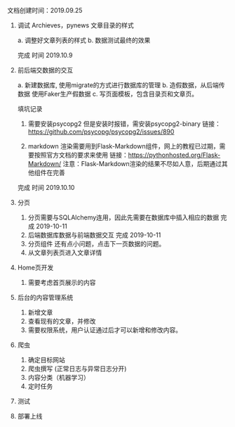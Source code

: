 文档创建时间：2019.09.25

1. 调试 Archieves，pynews 文章目录的样式

    a. 调整好文章列表的样式
    b. 数据测试最终的效果
    
    完成 时间 2019.10.9
    
2. 前后端交数据的交互
    
    a. 新建数据库, 使用migrate的方式进行数据库的管理
    b. 造假数据，从后端传数据 使用Faker生产假数据
    c. 写页面模板，包含目录页和文章页。
    
    填坑记录 
    1. 需要安装psycopg2 但是安装时报错，需安装psycopg2-binary
    链接：https://github.com/psycopg/psycopg2/issues/890
    
    2. markdown 渲染需要用到Flask-Markdown组件，网上的教程已过期，需要按照官方文档的要求来使用
    链接：https://pythonhosted.org/Flask-Markdown/
    注意：Flask-Markdown渲染的结果不尽如人意，后期通过其他组件在完善
    
    完成 时间 2019.10.10
    
3. 分页
    1. 分页需要与SQLAlchemy连用，因此先需要在数据库中插入相应的数据 完成 2019-10-11
    2. 后端数据库数据与前端数据交互 完成 2019-10-11
    3. 分页组件 还有点小问题，点击下一页数据的问题。
    4. 从文章列表页进入文章详情


4. Home页开发
    1. 需要考虑首页展示的内容

5. 后台的内容管理系统
    1. 新增文章
    2. 查看现有的文章，并修改
    3. 需要权限系统，用户认证通过后才可以新增和修改内容。

6. 爬虫
    1. 确定目标网站
    2. 爬虫撰写 (正常日志与异常日志分开)
    3. 内容分类（机器学习）
    4. 定时任务 


7. 测试


8. 部署上线

    





